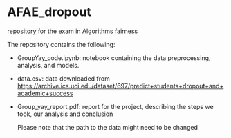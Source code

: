# AFAE_dropout
repository for the exam in Algorithms fairness

The repository contains the following:
- GroupYay_code.ipynb: notebook containing the data preprocessing, analysis, and models.
- data.csv: data downloaded from https://archive.ics.uci.edu/dataset/697/predict+students+dropout+and+academic+success
- Group_yay_report.pdf: report for the project, describing the steps we took, our analysis and conclusion


  Please note that the path to the data might need to be changed 
